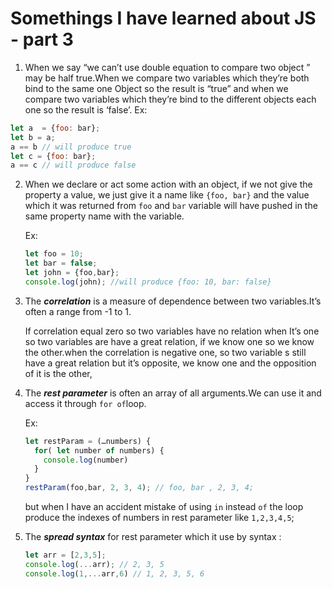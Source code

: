# Somethings I have learned about JS - part 3

1. When we say “we can’t use double equation to compare two object ” may be half true.When we compare two variables which they’re both bind to the same one Object so the result is “true” and when we compare two variables which they’re bind to the different objects each one so the result is ‘false’.
Ex: 
``` javascript
let a  = {foo: bar};
let b = a;
a == b // will produce true
let c = {foo: bar};
a == c // will produce false
```
2. When we declare or act some action with an object, if we not give the property a value, we just give it a name like `{foo, bar}` and the value which it was returned from `foo` and `bar` variable will have pushed in the same property name with the variable.

   Ex: 

   ```javascript
   let foo = 10;
   let bar = false;
   let john = {foo,bar};
   console.log(john); //will produce {foo: 10, bar: false}
   ```

3. The ***correlation*** is  a measure of dependence between two variables.It’s often a range from -1 to 1.

   If correlation equal zero so two variables have no relation when It’s one so two variables are  have a great relation, if we know one so we know the other.when the correlation is negative one, so two variable s still have a great relation but it’s opposite, we know one and the opposition of it is the other,

4. The ***rest parameter*** is often an array of all arguments.We can use it and access it through `for of`loop.

   Ex: 

   ```  javascript
   let restParam = (…numbers) {
     for( let number of numbers) {
       console.log(number)
     }
   }
   restParam(foo,bar, 2, 3, 4); // foo, bar , 2, 3, 4;
   ```

   but when I have  an accident mistake of using `in` instead  `of` the loop produce the indexes of numbers in rest parameter  like `1,2,3,4,5`;

5. The ***spread syntax*** for rest parameter which it use by syntax :

   ``` javascript
   let arr = [2,3,5];
   console.log(...arr); // 2, 3, 5
   console.log(1,...arr,6) // 1, 2, 3, 5, 6
   ```


